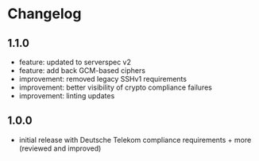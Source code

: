 # Changelog

## 1.1.0

* feature: updated to serverspec v2
* feature: add back GCM-based ciphers
* improvement: removed legacy SSHv1 requirements
* improvement: better visibility of crypto compliance failures
* improvement: linting updates

## 1.0.0

* initial release with Deutsche Telekom compliance requirements + more (reviewed and improved)
